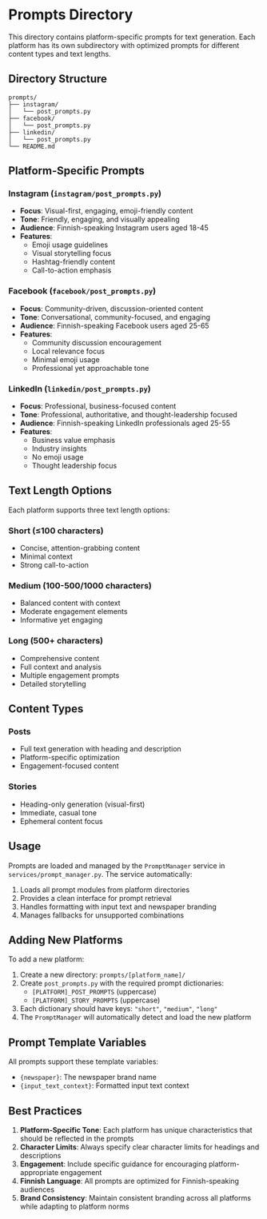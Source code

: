 # Prompts Directory

This directory contains platform-specific prompts for text generation. Each platform has its own subdirectory with optimized prompts for different content types and text lengths.

## Directory Structure

```
prompts/
├── instagram/
│   └── post_prompts.py
├── facebook/
│   └── post_prompts.py
├── linkedin/
│   └── post_prompts.py
└── README.md
```

## Platform-Specific Prompts

### Instagram (`instagram/post_prompts.py`)
- **Focus**: Visual-first, engaging, emoji-friendly content
- **Tone**: Friendly, engaging, and visually appealing
- **Audience**: Finnish-speaking Instagram users aged 18-45
- **Features**: 
  - Emoji usage guidelines
  - Visual storytelling focus
  - Hashtag-friendly content
  - Call-to-action emphasis

### Facebook (`facebook/post_prompts.py`)
- **Focus**: Community-driven, discussion-oriented content
- **Tone**: Conversational, community-focused, and engaging
- **Audience**: Finnish-speaking Facebook users aged 25-65
- **Features**:
  - Community discussion encouragement
  - Local relevance focus
  - Minimal emoji usage
  - Professional yet approachable tone

### LinkedIn (`linkedin/post_prompts.py`)
- **Focus**: Professional, business-focused content
- **Tone**: Professional, authoritative, and thought-leadership focused
- **Audience**: Finnish-speaking LinkedIn professionals aged 25-55
- **Features**:
  - Business value emphasis
  - Industry insights
  - No emoji usage
  - Thought leadership focus

## Text Length Options

Each platform supports three text length options:

### Short (≤100 characters)
- Concise, attention-grabbing content
- Minimal context
- Strong call-to-action

### Medium (100-500/1000 characters)
- Balanced content with context
- Moderate engagement elements
- Informative yet engaging

### Long (500+ characters)
- Comprehensive content
- Full context and analysis
- Multiple engagement prompts
- Detailed storytelling

## Content Types

### Posts
- Full text generation with heading and description
- Platform-specific optimization
- Engagement-focused content

### Stories
- Heading-only generation (visual-first)
- Immediate, casual tone
- Ephemeral content focus

## Usage

Prompts are loaded and managed by the `PromptManager` service in `services/prompt_manager.py`. The service automatically:

1. Loads all prompt modules from platform directories
2. Provides a clean interface for prompt retrieval
3. Handles formatting with input text and newspaper branding
4. Manages fallbacks for unsupported combinations

## Adding New Platforms

To add a new platform:

1. Create a new directory: `prompts/[platform_name]/`
2. Create `post_prompts.py` with the required prompt dictionaries:
   - `[PLATFORM]_POST_PROMPTS` (uppercase)
   - `[PLATFORM]_STORY_PROMPTS` (uppercase)
3. Each dictionary should have keys: `"short"`, `"medium"`, `"long"`
4. The `PromptManager` will automatically detect and load the new platform

## Prompt Template Variables

All prompts support these template variables:
- `{newspaper}`: The newspaper brand name
- `{input_text_context}`: Formatted input text context

## Best Practices

1. **Platform-Specific Tone**: Each platform has unique characteristics that should be reflected in the prompts
2. **Character Limits**: Always specify clear character limits for headings and descriptions
3. **Engagement**: Include specific guidance for encouraging platform-appropriate engagement
4. **Finnish Language**: All prompts are optimized for Finnish-speaking audiences
5. **Brand Consistency**: Maintain consistent branding across all platforms while adapting to platform norms

